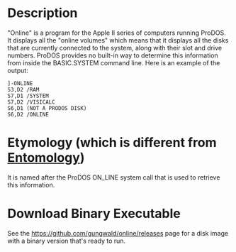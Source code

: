 # Description
"Online" is a program for the Apple II series of computers running ProDOS. It displays all the "online volumes" which means that it displays all the disks that are currently connected to the system, along with their slot and drive numbers. ProDOS provides no built-in way to determine this information from inside the BASIC.SYSTEM command line. Here is an example of the output:

    ]-ONLINE
    S3,D2 /RAM
    S7,D1 /SYSTEM
    S7,D2 /VISICALC
    S6,D1 (NOT A PRODOS DISK)
    S6,D2 /ONLINE

# Etymology (which is different from [Entomology](https://en.wikipedia.org/wiki/Entomology))
It is named after the ProDOS ON_LINE system call that is used to retrieve this information.

# Download Binary Executable
See the https://github.com/gungwald/online/releases page for a disk image with a binary version that's ready to run.
